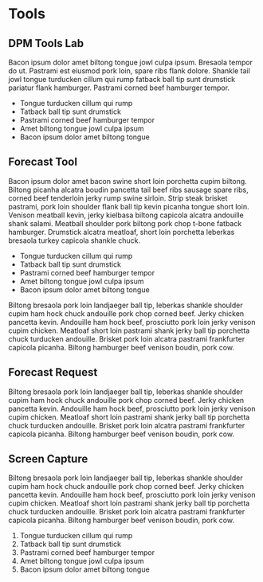 # Tools

## DPM Tools Lab
Bacon ipsum dolor amet biltong tongue jowl culpa ipsum. Bresaola tempor do ut. Pastrami est eiusmod pork loin, spare ribs flank dolore. Shankle tail jowl tongue turducken cillum qui rump fatback ball tip sunt drumstick pariatur flank hamburger. Pastrami corned beef hamburger tempor.

* Tongue turducken cillum qui rump
* Tatback ball tip sunt drumstick
* Pastrami corned beef hamburger tempor
* Amet biltong tongue jowl culpa ipsum
* Bacon ipsum dolor amet biltong tongue

## Forecast Tool
Bacon ipsum dolor amet bacon swine short loin porchetta cupim biltong. Biltong picanha alcatra boudin pancetta tail beef ribs sausage spare ribs, corned beef tenderloin jerky rump swine sirloin. Strip steak brisket pastrami, pork loin shoulder flank ball tip kevin picanha tongue short loin. Venison meatball kevin, jerky kielbasa biltong capicola alcatra andouille shank salami. Meatball shoulder pork biltong pork chop t-bone fatback hamburger. Drumstick alcatra meatloaf, short loin porchetta leberkas bresaola turkey capicola shankle chuck.

* Tongue turducken cillum qui rump
* Tatback ball tip sunt drumstick
* Pastrami corned beef hamburger tempor
* Amet biltong tongue jowl culpa ipsum
* Bacon ipsum dolor amet biltong tongue

Biltong bresaola pork loin landjaeger ball tip, leberkas shankle shoulder cupim ham hock chuck andouille pork chop corned beef. Jerky chicken pancetta kevin. Andouille ham hock beef, prosciutto pork loin jerky venison cupim chicken. Meatloaf short loin pastrami shank jerky ball tip porchetta chuck turducken andouille. Brisket pork loin alcatra pastrami frankfurter capicola picanha. Biltong hamburger beef venison boudin, pork cow.

## Forecast Request
Biltong bresaola pork loin landjaeger ball tip, leberkas shankle shoulder cupim ham hock chuck andouille pork chop corned beef. Jerky chicken pancetta kevin. Andouille ham hock beef, prosciutto pork loin jerky venison cupim chicken. Meatloaf short loin pastrami shank jerky ball tip porchetta chuck turducken andouille. Brisket pork loin alcatra pastrami frankfurter capicola picanha. Biltong hamburger beef venison boudin, pork cow.

## Screen Capture
Biltong bresaola pork loin landjaeger ball tip, leberkas shankle shoulder cupim ham hock chuck andouille pork chop corned beef. Jerky chicken pancetta kevin. Andouille ham hock beef, prosciutto pork loin jerky venison cupim chicken. Meatloaf short loin pastrami shank jerky ball tip porchetta chuck turducken andouille. Brisket pork loin alcatra pastrami frankfurter capicola picanha. Biltong hamburger beef venison boudin, pork cow.

1. Tongue turducken cillum qui rump
1. Tatback ball tip sunt drumstick
1. Pastrami corned beef hamburger tempor
1. Amet biltong tongue jowl culpa ipsum
1. Bacon ipsum dolor amet biltong tongue